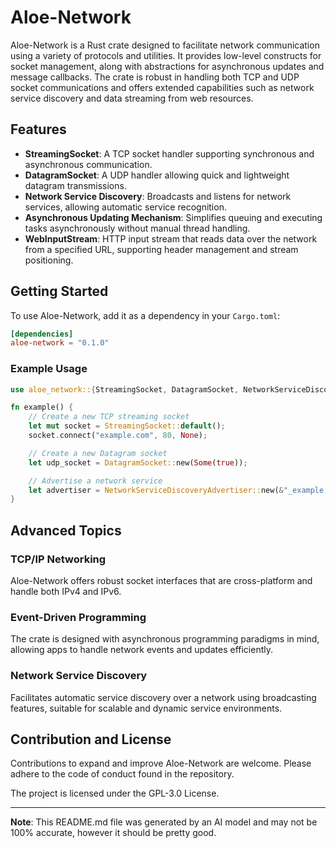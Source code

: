 # Aloe-Network

Aloe-Network is a Rust crate designed to facilitate network communication using a variety of protocols and utilities. It provides low-level constructs for socket management, along with abstractions for asynchronous updates and message callbacks. The crate is robust in handling both TCP and UDP socket communications and offers extended capabilities such as network service discovery and data streaming from web resources.

## Features

- **StreamingSocket**: A TCP socket handler supporting synchronous and asynchronous communication.
- **DatagramSocket**: A UDP handler allowing quick and lightweight datagram transmissions.
- **Network Service Discovery**: Broadcasts and listens for network services, allowing automatic service recognition.
- **Asynchronous Updating Mechanism**: Simplifies queuing and executing tasks asynchronously without manual thread handling.
- **WebInputStream**: HTTP input stream that reads data over the network from a specified URL, supporting header management and stream positioning.

## Getting Started

To use Aloe-Network, add it as a dependency in your `Cargo.toml`:
```toml
[dependencies]
aloe-network = "0.1.0"
```

### Example Usage

```rust
use aloe_network::{StreamingSocket, DatagramSocket, NetworkServiceDiscoveryAdvertiser};

fn example() {
    // Create a new TCP streaming socket
    let mut socket = StreamingSocket::default();
    socket.connect("example.com", 80, None);

    // Create a new Datagram socket
    let udp_socket = DatagramSocket::new(Some(true));

    // Advertise a network service
    let advertiser = NetworkServiceDiscoveryAdvertiser::new(&"_example._tcp", &"Example Service", 0, 5000, None);
}
```

## Advanced Topics

### TCP/IP Networking
Aloe-Network offers robust socket interfaces that are cross-platform and handle both IPv4 and IPv6. 

### Event-Driven Programming
The crate is designed with asynchronous programming paradigms in mind, allowing apps to handle network events and updates efficiently.

### Network Service Discovery
Facilitates automatic service discovery over a network using broadcasting features, suitable for scalable and dynamic service environments.

## Contribution and License

Contributions to expand and improve Aloe-Network are welcome. Please adhere to the code of conduct found in the repository.

The project is licensed under the GPL-3.0 License. 

---

**Note**: This README.md file was generated by an AI model and may not be 100% accurate, however it should be pretty good.
